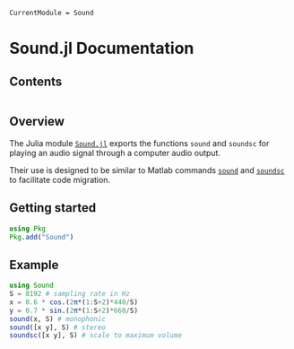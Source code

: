 ```@meta
CurrentModule = Sound
```

# Sound.jl Documentation

## Contents

```@contents
```

## Overview

The Julia module
[`Sound.jl`](https://github.com/JeffFessler/Sound.jl)
exports the functions
`sound`
and
`soundsc`
for playing an audio signal
through a computer audio output.

Their use is designed to be similar to Matlab commands
[`sound`](https://www.mathworks.com/help/matlab/ref/sound.html)
and
[`soundsc`](https://www.mathworks.com/help/matlab/ref/soundsc.html)
to facilitate code migration.


## Getting started

```julia
using Pkg
Pkg.add("Sound")
```


## Example

```julia
using Sound
S = 8192 # sampling rate in Hz
x = 0.6 * cos.(2π*(1:S÷2)*440/S)
y = 0.7 * sin.(2π*(1:S÷2)*660/S)
sound(x, S) # monophonic
sound([x y], S) # stereo
soundsc([x y], S) # scale to maximum volume
```
